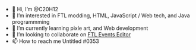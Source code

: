 - 👋 Hi, I’m @C20H12
- 👀 I’m interested in FTL modding, HTML, JavaScript / Web tech, and Java programmming
- 🌱 I’m currently learning pixle art, and Web development
- 💞️ I’m looking to collaborate on [FTL Events Editor](https://github.com/C20H12/FTL-Events-Editor-Blocks-Alpha)
- 📫 How to reach me Untitled #0353

<!---
C20H12/C20H12 is a ✨ special ✨ repository because its `README.md` (this file) appears on your GitHub profile.
You can click the Preview link to take a look at your changes.
--->
